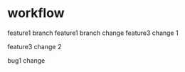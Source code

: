 workflow
========

feature1 branch
feature1 branch
change
feature3 change 1

feature3 change 2

bug1 change
